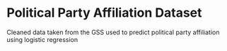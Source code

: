 # Political Party Affiliation Dataset
Cleaned data taken from the GSS used to predict political party affiliation using logistic regression
